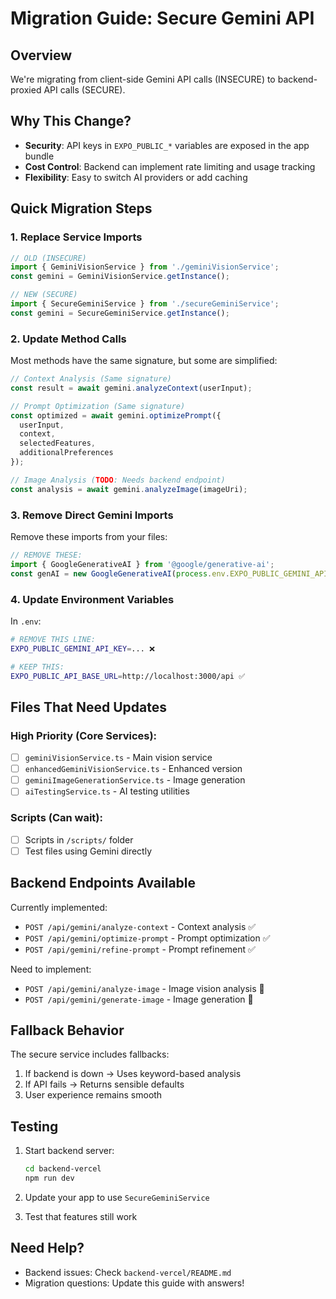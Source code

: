 # Migration Guide: Secure Gemini API

## Overview
We're migrating from client-side Gemini API calls (INSECURE) to backend-proxied API calls (SECURE).

## Why This Change?
- **Security**: API keys in `EXPO_PUBLIC_*` variables are exposed in the app bundle
- **Cost Control**: Backend can implement rate limiting and usage tracking
- **Flexibility**: Easy to switch AI providers or add caching

## Quick Migration Steps

### 1. Replace Service Imports

```typescript
// OLD (INSECURE)
import { GeminiVisionService } from './geminiVisionService';
const gemini = GeminiVisionService.getInstance();

// NEW (SECURE)
import { SecureGeminiService } from './secureGeminiService';
const gemini = SecureGeminiService.getInstance();
```

### 2. Update Method Calls

Most methods have the same signature, but some are simplified:

```typescript
// Context Analysis (Same signature)
const result = await gemini.analyzeContext(userInput);

// Prompt Optimization (Same signature)
const optimized = await gemini.optimizePrompt({
  userInput,
  context,
  selectedFeatures,
  additionalPreferences
});

// Image Analysis (TODO: Needs backend endpoint)
const analysis = await gemini.analyzeImage(imageUri);
```

### 3. Remove Direct Gemini Imports

Remove these imports from your files:
```typescript
// REMOVE THESE:
import { GoogleGenerativeAI } from '@google/generative-ai';
const genAI = new GoogleGenerativeAI(process.env.EXPO_PUBLIC_GEMINI_API_KEY);
```

### 4. Update Environment Variables

In `.env`:
```bash
# REMOVE THIS LINE:
EXPO_PUBLIC_GEMINI_API_KEY=... ❌

# KEEP THIS:
EXPO_PUBLIC_API_BASE_URL=http://localhost:3000/api ✅
```

## Files That Need Updates

### High Priority (Core Services):
- [ ] `geminiVisionService.ts` - Main vision service
- [ ] `enhancedGeminiVisionService.ts` - Enhanced version
- [ ] `geminiImageGenerationService.ts` - Image generation
- [ ] `aiTestingService.ts` - AI testing utilities

### Scripts (Can wait):
- [ ] Scripts in `/scripts/` folder
- [ ] Test files using Gemini directly

## Backend Endpoints Available

Currently implemented:
- `POST /api/gemini/analyze-context` - Context analysis ✅
- `POST /api/gemini/optimize-prompt` - Prompt optimization ✅
- `POST /api/gemini/refine-prompt` - Prompt refinement ✅

Need to implement:
- `POST /api/gemini/analyze-image` - Image vision analysis 🚧
- `POST /api/gemini/generate-image` - Image generation 🚧

## Fallback Behavior

The secure service includes fallbacks:
1. If backend is down → Uses keyword-based analysis
2. If API fails → Returns sensible defaults
3. User experience remains smooth

## Testing

1. Start backend server:
   ```bash
   cd backend-vercel
   npm run dev
   ```

2. Update your app to use `SecureGeminiService`

3. Test that features still work

## Need Help?

- Backend issues: Check `backend-vercel/README.md`
- Migration questions: Update this guide with answers!